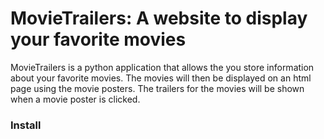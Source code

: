 <h1>MovieTrailers: A website to display your favorite movies</h1>

<p>MovieTrailers is a python application that allows the you store information about your favorite movies. The movies will then be displayed on an html page using the movie posters. The trailers for the movies will be shown when a movie poster is clicked.</p>

<h3>Install</h3>

